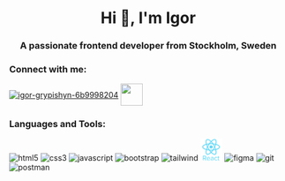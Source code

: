 <h1 align="center">Hi 👋, I'm Igor</h1>
<h3 align="center">A passionate frontend developer from Stockholm, Sweden</h3>

<h3 align="left">Connect with me:</h3>

<p align="left">
<a href="https://linkedin.com/in/igor-grypishyn-6b9998204" target="blank"><img align="center" src="https://raw.githubusercontent.com/rahuldkjain/github-profile-readme-generator/master/src/images/icons/Social/linked-in-alt.svg" alt="igor-grypishyn-6b9998204" height="40" width="40" /></a>
<a href="http://igordev.se/" target="blank"><img align="center" src="https://lh3.googleusercontent.com/pw/AP1GczO1-pFSt32h-5aOMJGEdvV2D0-p6HRn_Ge5cHcrIwyaS-SR0sciXxXPbww6GQisrE_AZVfWV37uYNIGCBbUpLmKff88EncVXeB2luy0v9BOXOM_eGi6JmkqudB-e7OortNhIj9u4znimFAuFeTZeu4pEKG4suiA14OV8g84o4tOndlYj-aTXfXialsma-VISv6gYBnNSUoOJKR5f10iPkBo1HY3sAGwjnjMIxxkzsGWzgLBq-PLUtdJFVkUp2kEYkDRdUPdrm6oAUDt8z2ikJGJwwX3pd3H-0brutqgzYiH9t3xNSle6MWBmFWR0KxblS573aMF9eJlGnnF2o-9rj8Q53bXlmed83vmtxeHMWDsb9FU6a48SaB9-ZsOHfoCDR4NPrMbGjp-3-26F7hgPbHM6vDA4ca-JgALXt1xlce5D14fO_4nL_WWTxFOqjd9vw774a9YBU-e5wVs-9Yph8TH703PV7gOjK3BED7wIUiVPcxy-WL1A3hkQ4yIu9x5wYzOEGtg1Wl2Ion1TJ9BmUChWlWARVVFqyh7nEiqpVkyv1WzkR8r6xvFBFh9JQ2fOR2F6ogAqXgVrkSGDooNwk9uRjz6FcW3QHo1niRXxSJDNViT-PVfiEFWa4d5MeJMMbuhqcINjcE3-gnXqLfo4sX-ZU9Hf-dJQ9EkSH8ikmvl6uXafD6iRpZ3YOv4-CUQiWPI_hJUA08BPbtH2PC_vItF2J6pJpU9FNlnsFg6vxoYZydu8JGPMfYI32F0MuyfftfyAzXri6AD0_tEl_0m7SfnvNJKcz1nb8xla-vrgwUOrrQxkdvpinj-GLIsuxPVhHZDI7m46rbzwdqn6Yp8qUslbzHl7zAaqbhqyVBy26AAldHAbe2viMTTMi-VwHDjxfqq0i7hm_2_ve7Z6b4yBLi3d8zsEVMoMeBeyjPgX-WoLuud9rDYDNGYh3ei2dc=w512-h512-s-no-gm?authuser=0" height="40" width="40" /></a>
</p>

<h3 align="left">Languages and Tools:</h3>

<p align="left">
<img src="https://lh3.googleusercontent.com/fife/ALs6j_EESbKQy2Mz_XWJ2CADJoX8aHKsZQEoV8v3lwPECptLzax5Gg3yvULlv3QtpeZlrDqEtzU8abtIqCVJgKNt4kA_98yDE7f2Ffu2D1Q9MEcMPdVL3JH4HxxIAB09wwT22vk-3wIWLjFN1CzOubKPUmh86auS_p14DD3QCkr3tSMIYfo_TiLioU255LQ5eXG7kKH8-aylqlDSJKmgT4S3VpKqs0S4gIolH7gvls-5LGbPzw4myO1EuCeglR-ojZcZYZzeyBcEbVHYzilIkhoAXTPt1CI09_Pkfxxffvq263KusS6W73b4sXWbZtoNmeQFCGkNZb70LW_L1MfOZ0dLZXUxEPlXEmEZiKPC9xsuHfzlEzFUcMxEVeT8znN-bilEVF_GuzdWuv5wzzDmDh1o4NlZ-vZezMaXQw-YrXPfF5LiZKlX3Uk1MpGbJOQ0h4XFZGodkWoudaz8_aqfu0dkLhjrD0fTGLpTMadYii29eY5qHq8_hPCvWdLXVY21Bl_qOO2QcENq1TepDa4arZZ1Crih-3Aauecx7riuoZRn8kqjuMsqcv1xyizbNX0AwssBHdA9D_fJBcHM40ynoLir9q15WiPC9jOXCFn9or_PrAXJTjMNjJYCPXEsX0S7Zmc_NjirdguIlm-KDTCcjnqjKPpXbtfbxbIxtt584poFYGrQSBYeySeBAraasMUVt4rn9X551PHrTZiOsHHLYSo5c_w6gAKi8vDAfEUvs85mmASYoJn9xzBnmdgaoyP-f2Fz67g6DPYtaUGKijND6Hnt9HnmJ5dbyVZOowmwqiIcJcusO_huEzt-jc7pm7HkXM36hHsLh_BX1stAKXtTHOq7F33rSsqORlHEgLipQGr600e4KUPX8-5MTpQu2VsmaWuqi5yzZFQhBdBHk4hlbMemHiOfeylg7Y0mgK68GP10_1MFUUPWMuqV6sYt2ug8nBonMZpMBLJ755pXX4UQeb2APw-erxz6G56zA4gDP8BUeoKXE4jTgEZiznjTk1aqmBAfV1MA0Uc9D1v1RWB9uMKWp9RZuMqQ0zPHz5c4P3VQTu98eRNHi5zC_4JoN4_mJ0YKJxbWLNGDcziGEASL5YXDOCu8xflAbXZa9ksgzxiqaHi7ic98Bfh5o71Fz-aAd2NntriYwY-8zaD4rLycFJp3-vUuI_8vs79HndXthHCbJOhirRpuNelWTsDsVZ8JAKkFJejsFyDGN3vxgnt2b1MYZSyeFO37FSC2aFSq96k9AX-CmUhkkPUzQv2dFmzOXLF6aBIpAVl4AGUN-z_XEKbp3qf9ycysozPUfbqMKbi0gf188O45v4emyyECRfwCed1_wWHiFdzzYnWCBKOlFzkMgQCHpNAA0UQ0Emit_RxLbCRXO533jdl5nHmywxN6UiUL9UedBhWrs6JmJkjdNAnsqwLZ4iY3-YWSPy_09p33ViomH4GoWDlKZZAkSTeXm5OKaEQC9k2LhSkYL82R4Yrj591qljwOlV4fLmiTZtFGaTwYjym5AVBKy9fv-CEblE3HSbNVyexQvjAMb2mX8XtYCFNGOO2V-F3vQALWMY-Zf_rrn-pSM_mTWqS9RpZgYFaGF0sIx_T2nhOiuCIaDK7xTDrJSryTgaMEyxhcvPVHaQ0daDevJRXGbK9q0U-w2Xier9xaogqCWwKqfiqbObnSdBjPxWesloMn4UXvR18Sc5b3lu0IrrkSUDd1WYUsXLF0LQN17d8e0gLceA-4Yz4X7pUhqiscmOyZMSQSGif8USKeGLo75D4wRTNznCRT4Jo5BwYBmJ5ueWxQUxSQ5gQLIYIf2Kh1sNqrxbKKlOvIXun-s6hzdJBR7-Z8h18XejIL08Lz5ActddFWkU6pNnV13gESWaee8MeUVdSbY-Coovofe8jcM8lqmcpCpdqIrXmhNW8Rj0SP5PS8EAvHp7b-ID1PpS0ZdnLtxP48b1OrkJudeuASO18JMHMI95P-Iew5r_EThdu7IYtLQzfulUWU7ieiZsWezlB3pLyONDkLHiAxeCnKeekqkOiIhNwFI0rzzkM1EYq26EAQbnWQ7vP69S5lTXKh4HLAJXQcVGZNihUL11n-u7Qz38XWGpVPzNABiXF0tmxFOjbo6Xi8a9F9LnE2JRV0fzsRqvuNdg57mtwg4-cGNuCMW1UhcxGz8YpfH_3ydWKRzRuQktV_Z1zWWySIipXHH36_bfmASzvC824YXNQgVy1XiuOj9-Cue1KEF2CyrDHz2gsUye_gDw6OpuDlNWdY0rxkxSuu0AoOOcGuDrGSSyAEaFtE9Ow7vCZd1Zuk5AMARREZUbZI4zvScpXVvvACzpnCUjoRwBXe8K5g1jOyYZY4HmcjXSyL_Bh-qUf3PJYqcbEY7jpl3LtX9lLSlpXkKdfsqwsmtKiWGJwHs7JgYme9M1Onxp9H-aFz8VAqF10v8sRO5pmN-3CFUGzd4jCC86WtsDpGv9CSummEd8osVgagDzHH7lEQPRf9zC-8KV8vu_tN82m_UIqrTP51RGPbBXpD6Vke-Mp9xabz5hRYMPf1afciR9Moayn4D97lrhG-Oothik7NF4PBC7_qauZ5h74GgheRbXDaJx3TgHuAFjrGBQURej5Q7g3hnMV3uxZL_BC0iH5HCJAPCWdtZg02ZjMmumiU2wHniaQQOlqBVKcCEz-gSf_HD4B7zbBk-ZOIzKQU5SyUGxs9ZJ6dNuIVAxUpfFnWApWQw8fWaRTT3Iq3WKQPIC8be9Tz0wPfKfE3od_hzHY6kpKf6GjBDoolPfKoXdGxEq50UHiFC6ff1WOPCYUzr60Fmt9He5LRUk3cwSrHZFujRXAWNdFvnsV-xShx62R1s5QQbdMd6U1WGK86E_vn8fGGioTGp0IFeHcxF3v2vAemOS2NMW1lBNVZbDRcZOKxmSc9l8WK14e4nqDWUnD5-UJYEHM9YHKxGuKVdJfmq3hpNzW87U4lRsUZNv7BFuyEcSzEygEga3xdvb-bXnJDMvMpX0OLKY0m61jbFsWahEUZ2LWw5ImwIlfkFXrkucm4whzLmAPBhqE_tVHsdf4YQDSuKsnLbI8Tp4NSut1IBkCbLlZX1XirHZjOXGq-XLRQLcjEx_H3H91qOR_SIBvtCl6x4Z53X2g3JKDdYN2QyPyEsYrSA4q4fqSaYCAmYRwnrPaX8if07uh3W5as_CIDhF4gNy9FsWcw71rzvkjpbNqPpAxINZEBlcyfKgbyuwzY_BhMyLngBZPzGusm-NlfSiNPH4g=s1530-w1530-h1530-s-no-gm?authuser=0" alt="html5" width="40" height="40"/>
<img src="https://lh3.googleusercontent.com/pw/AP1GczN9i8IxtSByRlpSZolM1DFAnlwRpO-8vwL-Du7nQ3AtYhwzioW2Qug1umpyWPWqFfIpXsZfSioV6SwuHdE0DfKABxfnudZxzuKNW_PQ0Zv_VAzXxmhJKDhDi4uvCWB-z9ZdHpLIGF9k9jzIlbvOCdfhAwgDhW_cvMMohArrCUu5qVgb3dKMQGR7VXno9BNjavmkEvN3E2vhA3nD4eNUcZCiM_O08w8y1jMcydyERNsahUQ19FMi5GU8HRDDNjpJjBeuPMz9BspL8vGHiXHduqnjKSqeFleALC_W_heBBOHt743QHiN6vwlcvbi2F-2BQWYI2ek5kA2uOX5ZqFRH2gm1x2SxYW3MPTdehYOsy6bZTZKIlcZWwOAzHkGZmqMBO3zE-gKiZvSnye7PLsPpwnywnB6tSP2RU3YBNR7WR6XojtAtk1SgkMrvLPHPwt-zGzE_7MPyoIvD6F5lKzATTOf_H4K0I-bB9nji5GUJRHzoEnDtKwCXPe1ujcCog9QCQcLtRXAkDK5FZX-OWR4PgXr9_mlRDmZrZS5Ykzr5uy1I9yQFI-NIZxUfX5dRISsYzk2PN0a72zxwHmhwyb6IT5FE-R9KueLlr0CZF1e4l-3FxRDN7ZQd-tSwqyQYI0Lf9LtaTjH5JcvoIW7iFeyi7zaxbWFLUFfoO3UjSNbtBpliYGIpFafz5rpsVJ73PCCQnRMDtO9injGq7_cKss15uWiA3Ik3Rz8eLlviAA4YFnizEyGA_9EeIP4GzhZRXKgimTYyLguJGJpeUd3eIXJnAi8CL5OCLGwZBd-JBYvoDIKyqXJeWAhC5eH55JFtK75_kHR8WJMo783UEtjGbggywlOD9xMPwlFPmLCicZOJiD9weCImsthfrB7xYOlld2UcRZhBC5NRlKNJnLWw51pzeYmzzEN9JI0XBU_YU7q1j3akwL6TtH2OUX8Kjz_m2eQ=w1530-h1530-s-no-gm?authuser=0" alt="css3" width="40" height="40"/>
<img src="https://lh3.googleusercontent.com/pw/AP1GczNkGYcm9X4EQasjHbI0OO6DXVgvcWmq-ofD_bafpbEv-ZeRn4cOmheYtHCoRiwpQ8gLi7uYkqcyfp1bFobChPjC85ZfUi47uxOFZD96adxIDF8NsVt-uUxF9ylrSh7aeXcI5BfLIS8CJvem7Zwg2zUi9l-YymU3dbkIhS6PkcCaltJwb3-rfwIZZW68lbUcvq99HWoDbtzm2t-A0YoHJnRD-38jddPwM8ijNjFsvFt9WqABbEGTeG9J-9A9khU5e9FceY8Qi2o7z-fUOS7zIcGqxgJ7V-BPS8s1ZItwXqZL0mxYnLxDnIHmK9DFkPhQuuKLp6UsX1RX-rOpEhh-eljghRYrlAgGFO00fMALqgqbETNy3sjhUFToo6m5m6JIj5OOkl3rfdUzEGF8u_gnv4W6QnOOvAoIeu49sFPmyUZ_SrBIQkvYD-rONhO4KmoXo2zyL0EAYVeIL9gRdfa6vzXMzpoolu5FP3ETOog0NuGYg76urYJHkorLPSLM4oRNYjiVDHc6GHJECeVQsA0YYTIdYekdPLrjvTfC9bZtDO5SIfxTp2p85P_2opftgWy1SVT3RK_yCitoXoLxl_O7kV3XuKic6qq97YyqCiPl9RY74sYevj6_dd_UJ0fi8up2nfjers6Y4jiisxgqhk2Ef65XJoASJL7OupC5AtyM3nwGirwZj5dNCvsNpmTbkOs-7bPuLwY7rgU26ItQWcORzv87ZLqW1_M234pLDKB3K9uK5gArwAtT5wCsMAwo7Go3q2UHb2ApINGrYoF3R8Dq-BErktnCHswMIVfyVdpzb_72BkjczNporkRJuOVzZBo9Vy6qJCjkJI-P-tx1RqjiSmnXSPoxFwvW4JC91Lz4P9g8bZXeqr5sv7iPYtOEnKNZAQ27bTRgr7IRIL95sfqX1wWts_VH5BEe5lLL75lSOP6vduQxAbtbn0mrEP5c5nQ=w1530-h1530-s-no-gm?authuser=0" alt="javascript" width="40" height="40"/>
<img src="https://lh3.googleusercontent.com/pw/AP1GczPZcPd4qPA2W2D7SKiELTPJ5DX-DX-AYqsOJK-8QoK5vhzCBWcrc_6FdKhqkTmFxKWkRLWaiDzPjLrtKBM2DIZUFjlghG6Bbq-6CEViZ-43ZuOk5ZWIFZhLx412vF7fJLab-TKJonFiXt5CakKfqWcYRU74xCTr1VA4siDJj6a_pWla5xhBBD7QJxxj28vrke40gjTot1gPcSCtaiHbtTxT8ppFx7dnmXBl0dRfWHIrVknF2S9ZltV2du0YQ_lzzNtPWBFmHuB7qMlSceOdOKnu7KEwgPEQZGsmXDQuSSpOO82rx18VVvgmUC8N70lfZEqnBSBQcLePFXpTWv1JznjRgxVJDlMMe1x-VXlxOYN548dhNlJcsWp9R3EOjFOP2RPdOw3r2Xg9nC93RY50NkXdvRbUNzyIacvKG11r--091qpYqMQGNoAwkSvPWkgovdr7LH3JNLGUSyI8dQG5muMRIDpYBvYxRVFyl4RQHo6lWRQh1yx3bu_glPszKQ_E92sH32J57IMoWP32MKXaJu_MV8JnF2kU0gx1OSFwUxMO8cr5B1jnrxH46i5rAOECNfb2mLLDf6oCqpa-rTHxs86nrMwaDE3noDmo86Bk45JbhcQ5urSXM02M5-_b_Sd9eOjm2RhoO6989WRs_-qdZfn0ygMrjdPf46Pi2TbCWDgEnc5_-K8YHWlmyARfZpYawsY1Q0pjEcEc2a9vLYuvA9z5NjfWJGtMNLMv5rhLe2tdyGREcCCOUjXtwt3hwsIGJ1J8jjmYALVo9LYzg8fC8WMKJQ8hU2bFhgNBSg9vpG861JFzuFLsGd961MkJUPIio9YYGZ3Tl4EXjaHNwH_IBJxsZ730_5EeULSU6sEFUjpamA6BUE3ugi9l8mOaPHkhCHilecrKOFUnPnGvwEmj8lHDteY23UZX53zKyml3b1d2Qf5Hh9Cv2YjqTMC1lcU=w1600-h1275-s-no-gm?authuser=0" alt="bootstrap" width="50" height="40"/>
<img src="https://www.vectorlogo.zone/logos/tailwindcss/tailwindcss-icon.svg" alt="tailwind" width="40" height="40"/>
<img src="https://raw.githubusercontent.com/devicons/devicon/master/icons/react/react-original-wordmark.svg" alt="react" width="40" height="40"/>

<img src="https://www.vectorlogo.zone/logos/figma/figma-icon.svg" alt="figma" width="40" height="40"/>
<img src="https://www.vectorlogo.zone/logos/git-scm/git-scm-icon.svg" alt="git" width="40" height="40"/>
<img src="https://www.vectorlogo.zone/logos/getpostman/getpostman-icon.svg" alt="postman" width="40" height="40"/>
</p>
